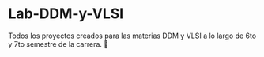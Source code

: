 # Lab-DDM-y-VLSI
Todos los proyectos creados para las materias DDM y VLSI a lo largo de 6to y 7to semestre de la carrera. 🤑
